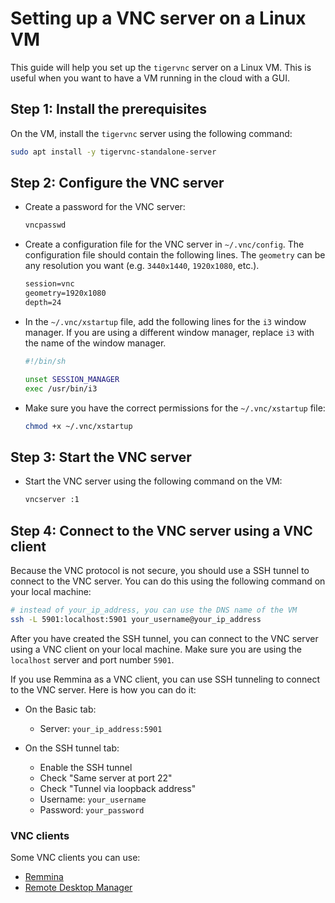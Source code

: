 # Setting up a VNC server on a Linux VM

This guide will help you set up the `tigervnc` server on a Linux VM. This is useful when you want to
have a VM running in the cloud with a GUI.

## Step 1: Install the prerequisites

On the VM, install the `tigervnc` server using the following command:

```bash
sudo apt install -y tigervnc-standalone-server
```

## Step 2: Configure the VNC server

- Create a password for the VNC server:

  ```bash
  vncpasswd
  ```

- Create a configuration file for the VNC server in `~/.vnc/config`. The configuration file should
  contain the following lines. The `geometry` can be any resolution you want (e.g. `3440x1440`,
  `1920x1080`, etc.).

  ```txt
  session=vnc
  geometry=1920x1080
  depth=24
  ```

- In the `~/.vnc/xstartup` file, add the following lines for the `i3` window manager. If you are
  using a different window manager, replace `i3` with the name of the window manager.

  ```bash
  #!/bin/sh

  unset SESSION_MANAGER
  exec /usr/bin/i3
  ```

- Make sure you have the correct permissions for the `~/.vnc/xstartup` file:

  ```bash
  chmod +x ~/.vnc/xstartup
  ```

## Step 3: Start the VNC server

- Start the VNC server using the following command on the VM:

  ```bash
  vncserver :1
  ```

## Step 4: Connect to the VNC server using a VNC client

Because the VNC protocol is not secure, you should use a SSH tunnel to connect to the VNC server.
You can do this using the following command on your local machine:

```bash
# instead of your_ip_address, you can use the DNS name of the VM
ssh -L 5901:localhost:5901 your_username@your_ip_address
```

After you have created the SSH tunnel, you can connect to the VNC server using a VNC client on your
local machine. Make sure you are using the `localhost` server and port number `5901`.

If you use Remmina as a VNC client, you can use SSH tunneling to connect to the VNC server. Here is
how you can do it:

- On the Basic tab:

  - Server: `your_ip_address:5901`

- On the SSH tunnel tab:

  - Enable the SSH tunnel
  - Check "Same server at port 22"
  - Check "Tunnel via loopback address"
  - Username: `your_username`
  - Password: `your_password`

### VNC clients

Some VNC clients you can use:

- [Remmina](https://remmina.org/)
- [Remote Desktop Manager](https://remotedesktopmanager.com/)

